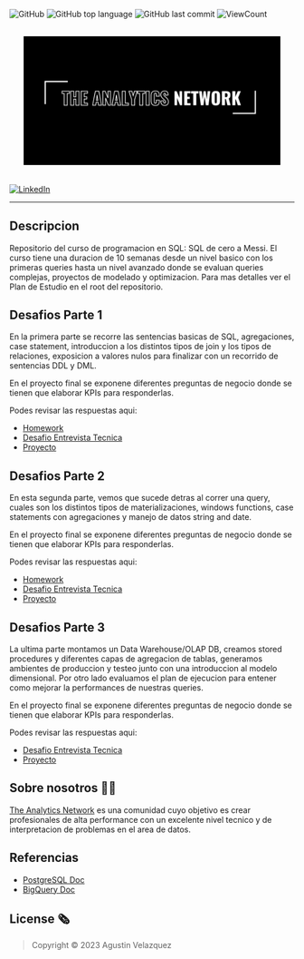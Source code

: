 ![GitHub](https://img.shields.io/github/license/agvelazquez/the-analytics-network-sql?style=flat)
![GitHub top language](https://img.shields.io/github/languages/top/agvelazquez/the-analytics-network-sql?style=flat)
![GitHub last commit](https://img.shields.io/github/last-commit/agvelazquez/the-analytics-network-sql?style=flat)
![ViewCount](https://views.whatilearened.today/views/github/agvelazquez/the-analytics-network-sql.svg?cache=remove)


<p align="center">  
	<br>
	<a href="https://sqldeceroamessi.carrd.co/">
        <img width="90%" height="10%" src="/images/The%20Analytics%20Network.png?raw=true"> 
    </a>
    <br>
    <br>
</p>


[![LinkedIn](https://img.shields.io/badge/LinkedIn-0077B5?style=for-the-badge&logo=linkedin&logoColor=white)](https://www.linkedin.com/in/velazquezagustin/)

***

## Descripcion
Repositorio del curso de programacion en SQL: SQL de cero a Messi. El curso tiene una duracion de 10 semanas desde un nivel basico con los primeras queries hasta un nivel avanzado donde se evaluan queries complejas, proyectos de modelado y optimizacion. Para mas detalles ver el Plan de Estudio en el root del repositorio.



## Desafios Parte 1

En la primera parte se recorre las sentencias basicas de SQL, agregaciones, case statement, introduccion a los distintos tipos de join y los tipos de relaciones, exposicion a valores nulos para finalizar con un recorrido de sentencias DDL y DML. 

En el proyecto final se exponene diferentes preguntas de negocio donde se tienen que elaborar KPIs para responderlas.

Podes revisar las respuestas aqui: 
- [Homework](parte-1/homework)
- [Desafio Entrevista Tecnica](parte-1/sql-interview)
- [Proyecto](parte-1/project)


## Desafios Parte 2

En esta segunda parte, vemos que sucede detras al correr una query, cuales son los distintos tipos de materializaciones, windows functions, case statements con agregaciones y manejo de datos string and date. 

En el proyecto final se exponene diferentes preguntas de negocio donde se tienen que elaborar KPIs para responderlas.

Podes revisar las respuestas aqui: 
- [Homework](parte-2/homework)
- [Desafio Entrevista Tecnica](parte-2/sql-interview)
- [Proyecto](parte-2/project)


## Desafios Parte 3

La ultima parte montamos un Data Warehouse/OLAP DB, creamos stored procedures y diferentes capas de agregacion de tablas, generamos ambientes de produccion y testeo junto con una introduccion al modelo dimensional. Por otro lado evaluamos el plan de ejecucion para entener como mejorar la performances de nuestras queries. 

En el proyecto final se exponene diferentes preguntas de negocio donde se tienen que elaborar KPIs para responderlas.

Podes revisar las respuestas aqui: 
- [Desafio Entrevista Tecnica](parte-3/sql-interview)
- [Proyecto](parte-3/project)


## Sobre nosotros 👋🏼

[The Analytics Network]([[https://sqldeceroamessi.carrd.co/](https://theanalyticsnetwork.tech/)]) es una comunidad cuyo objetivo es crear profesionales de alta performance con un excelente nivel tecnico y de interpretacion de problemas en el area de datos.

## Referencias 

- [PostgreSQL Doc](https://www.postgresql.org/docs/current/functions.html)
- [BigQuery Doc](https://cloud.google.com/bigquery/docs/reference/standard-sql/query-syntax?hl=es-419)

## License 🗞

> Copyright © 2023 Agustin Velazquez
